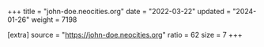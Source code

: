 +++
title = "john-doe.neocities.org"
date = "2022-03-22"
updated = "2024-01-26"
weight = 7198

[extra]
source = "https://john-doe.neocities.org"
ratio = 62
size = 7
+++
